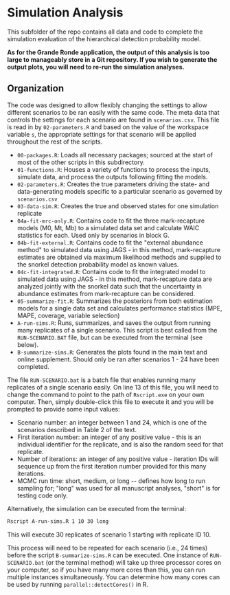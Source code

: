 # Simulation Analysis

This subfolder of the repo contains all data and code to complete the simulation evaluation of the hierarchical detection probability model. 

**As for the Grande Ronde application, the output of this analysis is too large to manageably store in a Git repository. If you wish to generate the output plots, you will need to re-run the simulation analyses.**

## Organization

The code was designed to allow flexibly changing the settings to allow different scenarios to be ran easily with the same code. The meta data that controls the settings for each scenario are found in `scenarios.csv`. This file is read in by `02-parameters.R` and based on the value of the workspace variable `s`, the appropriate settings for that scenario will be applied throughout the rest of the scripts.

* `00-packages.R`: Loads all necessary packages; sourced at the start of most of the other scripts in this subdirectory.
* `01-functions.R`: Houses a variety of functions to process the inputs, simulate data, and process the outputs following fitting the models.
* `02-parameters.R`: Creates the true parameters driving the state- and data-generating models specific to a particular scenario as governed by `scenarios.csv`
* `03-data-sim.R`: Creates the true and observed states for one simulation replicate
* `04a-fit-mrc-only.R`: Contains code to fit the three mark-recapture models (M0, Mt, Mb) to a simulated data set and calculate WAIC statistics for each. Used only by scenarios in block G.
* `04b-fit-external.R`: Contains code to fit the "external abundance method" to simulated data using JAGS - in this method, mark-recapture estimates are obtained via maximum likelihood methods and supplied to the snorkel detection probability model as known values.
* `04c-fit-integrated.R`: Contains code to fit the integrated model to simulated data using JAGS - in this method, mark-recapture data are analyzed jointly with the snorkel data such that the uncertainty in abundance estimates from mark-recapture can be considered.
* `05-summarize-fit.R`: Summarizes the posteriors from both estimation models for a single data set and calculates performance statistics (MPE, MAPE, coverage, variable selection)
* `A-run-sims.R`: Runs, summarizes, and saves the output from running many replicates of a single scenario. This script is best called from the `RUN-SCENARIO.BAT` file, but can be executed from the terminal (see below). 
* `B-summarize-sims.R`: Generates the plots found in the main text and online supplement. Should only be ran after scenarios 1 - 24 have been completed.

The file `RUN-SCENARIO.bat` is a batch file that enables running many replicates of a single scenario easily. On line 13 of this file, you will need to change the command to point to the path of `Rscript.exe` on your own computer. Then, simply double-click this file to execute it and you will be prompted to provide some input values:

* Scenario number: an integer between 1 and 24, which is one of the scenarios described in Table 2 of the text.
* First iteration number: an integer of any positive value - this is an individual identifier for the replicate, and is also the random seed for that replicate. 
* Number of iterations: an integer of any positive value - iteration IDs will sequence up from the first iteration number provided for this many iterations.
* MCMC run time: short, medium, or long -- defines how long to run sampling for; "long" was used for all manuscript analyses, "short" is for testing code only.

Alternatively, the simulation can be executed from the terminal:

```bash
Rscript A-run-sims.R 1 10 30 long
```

This will execute 30 replicates of scenario 1 starting with replicate ID 10.

This process will need to be repeated for each scenario (i.e., 24 times) before the script `B-summarize-sims.R` can be executed. One instance of `RUN-SCENARIO.bat` (or the terminal method) will take up three processor cores on your computer, so if you have many more cores than this, you can run multiple instances simultaneously. You can determine how many cores can be used by running `parallel::detectCores()` in R.
